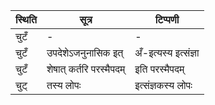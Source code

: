 | स्थिति | सूत्र | टिप्पणी |
| ----- | ------- | ------ |
| चुटँ | - | - |
| चुटँ | उपदेशेऽजनुनासिक इत् | अँ-इत्यस्य इत्संज्ञा |
| चुटँ | शेषात् कर्तरि परस्मैपदम् | इति परस्मैपदम् |
| चुट् | तस्य लोपः | इत्संज्ञकस्य लोपः |
